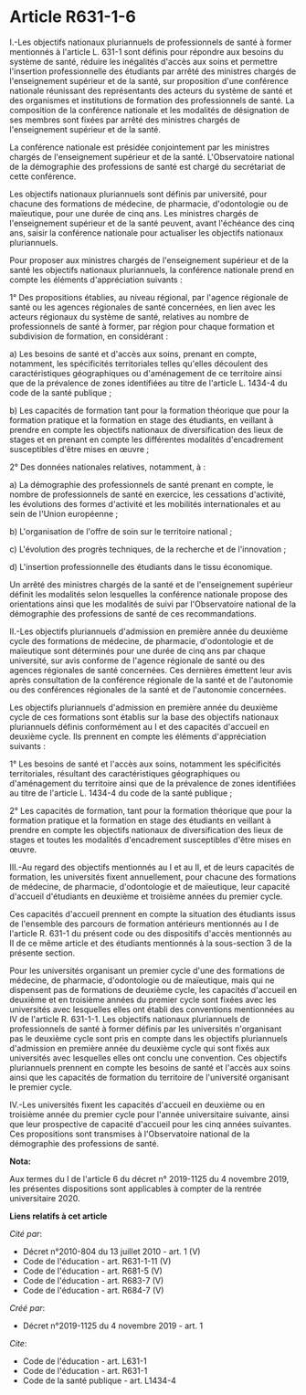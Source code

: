 # Article R631-1-6

I.-Les objectifs nationaux pluriannuels de professionnels de santé à former mentionnés à l'article L. 631-1 sont définis pour
répondre aux besoins du système de santé, réduire les inégalités d'accès aux soins et permettre l'insertion professionnelle
des étudiants par arrêté des ministres chargés de l'enseignement supérieur et de la santé, sur proposition d'une conférence
nationale réunissant des représentants des acteurs du système de santé et des organismes et institutions de formation des
professionnels de santé. La composition de la conférence nationale et les modalités de désignation de ses membres sont fixées
par arrêté des ministres chargés de l'enseignement supérieur et de la santé. 

La conférence nationale est présidée conjointement par les ministres chargés de l'enseignement supérieur et de la santé.
L'Observatoire national de la démographie des professions de santé est chargé du secrétariat de cette conférence. 

Les objectifs nationaux pluriannuels sont définis par université, pour chacune des formations de médecine, de pharmacie,
d'odontologie ou de maïeutique, pour une durée de cinq ans. Les ministres chargés de l'enseignement supérieur et de la santé
peuvent, avant l'échéance des cinq ans, saisir la conférence nationale pour actualiser les objectifs nationaux pluriannuels. 

Pour proposer aux ministres chargés de l'enseignement supérieur et de la santé les objectifs nationaux pluriannuels, la
conférence nationale prend en compte les éléments d'appréciation suivants : 

1° Des propositions établies, au niveau régional, par l'agence régionale de santé ou les agences régionales de santé
concernées, en lien avec les acteurs régionaux du système de santé, relatives au nombre de professionnels de santé à former,
par région pour chaque formation et subdivision de formation, en considérant : 

a) Les besoins de santé et d'accès aux soins, prenant en compte, notamment, les spécificités territoriales telles qu'elles
découlent des caractéristiques géographiques ou d'aménagement de ce territoire ainsi que de la prévalence de zones
identifiées au titre de l'article L. 1434-4 du code de la santé publique ; 

b) Les capacités de formation tant pour la formation théorique que pour la formation pratique et la formation en stage des
étudiants, en veillant à prendre en compte les objectifs nationaux de diversification des lieux de stages et en prenant en
compte les différentes modalités d'encadrement susceptibles d'être mises en œuvre ; 

2° Des données nationales relatives, notamment, à : 

a) La démographie des professionnels de santé prenant en compte, le nombre de professionnels de santé en exercice, les
cessations d'activité, les évolutions des formes d'activité et les mobilités internationales et au sein de l'Union
européenne ; 

b) L'organisation de l'offre de soin sur le territoire national ; 

c) L'évolution des progrès techniques, de la recherche et de l'innovation ; 

d) L'insertion professionnelle des étudiants dans le tissu économique. 

Un arrêté des ministres chargés de la santé et de l'enseignement supérieur définit les modalités selon lesquelles la
conférence nationale propose des orientations ainsi que les modalités de suivi par l'Observatoire national de la démographie
des professions de santé de ces recommandations. 

II.-Les objectifs pluriannuels d'admission en première année du deuxième cycle des formations de médecine, de pharmacie,
d'odontologie et de maïeutique sont déterminés pour une durée de cinq ans par chaque université, sur avis conforme de
l'agence régionale de santé ou des agences régionales de santé concernées. Ces dernières émettent leur avis après
consultation de la conférence régionale de la santé et de l'autonomie ou des conférences régionales de la santé et de
l'autonomie concernées. 

Les objectifs pluriannuels d'admission en première année du deuxième cycle de ces formations sont établis sur la base des
objectifs nationaux pluriannuels définis conformément au I et des capacités d'accueil en deuxième cycle. Ils prennent en
compte les éléments d'appréciation suivants : 

1° Les besoins de santé et l'accès aux soins, notamment les spécificités territoriales, résultant des caractéristiques
géographiques ou d'aménagement du territoire ainsi que de la prévalence de zones identifiées au titre de l'article L. 1434-4
du code de la santé publique ; 

2° Les capacités de formation, tant pour la formation théorique que pour la formation pratique et la formation en stage des
étudiants en veillant à prendre en compte les objectifs nationaux de diversification des lieux de stages et toutes les
modalités d'encadrement susceptibles d'être mises en œuvre. 

III.-Au regard des objectifs mentionnés au I et au II, et de leurs capacités de formation, les universités fixent
annuellement, pour chacune des formations de médecine, de pharmacie, d'odontologie et de maïeutique, leur capacité d'accueil
d'étudiants en deuxième et troisième années du premier cycle. 

Ces capacités d'accueil prennent en compte la situation des étudiants issus de l'ensemble des parcours de formation
antérieurs mentionnés au I de l'article R. 631-1 du présent code ou des dispositifs d'accès mentionnés au II de ce même
article et des étudiants mentionnés à la sous-section 3 de la présente section. 

Pour les universités organisant un premier cycle d'une des formations de médecine, de pharmacie, d'odontologie ou de
maïeutique, mais qui ne dispensent pas de formations de deuxième cycle, les capacités d'accueil en deuxième et en troisième
années du premier cycle sont fixées avec les universités avec lesquelles elles ont établi des conventions mentionnées au IV
de l'article R. 631-1-1. Les objectifs nationaux pluriannuels de professionnels de santé à former définis par les universités
n'organisant pas le deuxième cycle sont pris en compte dans les objectifs pluriannuels d'admission en première année du
deuxième cycle qui sont fixés aux universités avec lesquelles elles ont conclu une convention. Ces objectifs pluriannuels
prennent en compte les besoins de santé et l'accès aux soins ainsi que les capacités de formation du territoire de
l'université organisant le premier cycle. 

IV.-Les universités fixent les capacités d'accueil en deuxième ou en troisième année du premier cycle pour l'année
universitaire suivante, ainsi que leur prospective de capacité d'accueil pour les cinq années suivantes. Ces propositions
sont transmises à l'Observatoire national de la démographie des professions de santé.

**Nota:**

Aux termes du I de l'article 6 du décret n° 2019-1125 du 4 novembre 2019, les présentes dispositions sont applicables à
compter de la rentrée universitaire 2020.

**Liens relatifs à cet article**

_Cité par_:

  - Décret n°2010-804 du 13 juillet 2010 - art. 1 (V)
  - Code de l'éducation - art. R631-1-11 (V)
  - Code de l'éducation - art. R681-5 (V)
  - Code de l'éducation - art. R683-7 (V)
  - Code de l'éducation - art. R684-7 (V)

_Créé par_:

  - Décret n°2019-1125 du 4 novembre 2019 - art. 1

_Cite_:

  - Code de l'éducation - art. L631-1
  - Code de l'éducation - art. R631-1
  - Code de la santé publique - art. L1434-4
